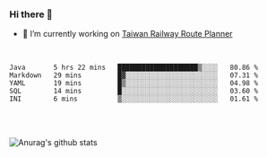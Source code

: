 ### Hi there 👋

- 🔭 I’m currently working on [Taiwan Railway Route Planner](https://github.com/Taiwan-Railway-Route-Planner)

<br/>

<!--START_SECTION:waka-->
```text
Java       5 hrs 22 mins   ████████████████████▒░░░░   80.86 % 
Markdown   29 mins         █▓░░░░░░░░░░░░░░░░░░░░░░░   07.31 % 
YAML       19 mins         █▒░░░░░░░░░░░░░░░░░░░░░░░   04.98 % 
SQL        14 mins         █░░░░░░░░░░░░░░░░░░░░░░░░   03.60 % 
INI        6 mins          ▒░░░░░░░░░░░░░░░░░░░░░░░░   01.61 % 
```
<!--END_SECTION:waka-->

<br/>
<br/>

![Anurag's github stats](https://github-readme-stats.vercel.app/api?username=DepickereSven&show_icons=true&theme=tokyonight)



<!--
**DepickereSven/DepickereSven** is a ✨ _special_ ✨ repository because its `README.md` (this file) appears on your GitHub profile.

Here are some ideas to get you started:

- 🔭 I’m currently working on ...
- 🌱 I’m currently learning ...
- 👯 I’m looking to collaborate on ...
- 🤔 I’m looking for help with ...
- 💬 Ask me about ...
- 📫 How to reach me: ...
- 😄 Pronouns: ...
- ⚡ Fun fact: ...
-->
